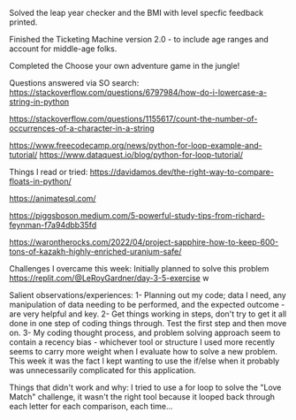 Solved the leap year checker and the BMI with level specfic feedback printed.

Finished the Ticketing Machine version 2.0 - to include age ranges and account for middle-age folks.

Completed the Choose your own adventure game in the jungle!

Questions answered via SO search:
https://stackoverflow.com/questions/6797984/how-do-i-lowercase-a-string-in-python

https://stackoverflow.com/questions/1155617/count-the-number-of-occurrences-of-a-character-in-a-string

https://www.freecodecamp.org/news/python-for-loop-example-and-tutorial/
https://www.dataquest.io/blog/python-for-loop-tutorial/


Things I read or tried:
https://davidamos.dev/the-right-way-to-compare-floats-in-python/

https://animatesql.com/

https://piggsboson.medium.com/5-powerful-study-tips-from-richard-feynman-f7a94dbb35fd

https://warontherocks.com/2022/04/project-sapphire-how-to-keep-600-tons-of-kazakh-highly-enriched-uranium-safe/

Challenges I overcame this week:
Initially planned to solve this problem https://replit.com/@LeRoyGardner/day-3-5-exercise w

Salient observations/experiences:
1- Planning out my code; data I need, any manipulation of data needing to be performed, and the expected outcome - are very helpful and key.
2- Get things working in steps, don't try to get it all done in one step of coding things through. Test the first step and then move on.
3- My coding thought process, and problem solving approach seem to contain a recency bias - whichever tool or structure I used more recently seems to carry more weight when I evaluate how to solve a new problem. This week it was the fact I kept wanting to use the if/else when it probably was unnecessarily complicated for this application.



Things that didn't work and why:
I tried to use a for loop to solve the "Love Match" challenge, it wasn't the right tool because it looped back through each letter for each comparison, each time...


